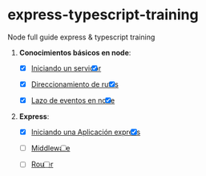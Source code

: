 # express-typescript-training

Node full guide express &amp; typescript training

1. **Conocimientos básicos en node**:

   * [x] [Iniciando un servidor](src/01-node-basics/01-starting-a-server.ts) <input type="checkbox" checked/>

   * [x] [Direccionamiento de rutas](src/01-node-basics/02-routing/02-routing.ts) <input type="checkbox" checked/>

   * [x] [Lazo de eventos en node](src/01-node-basics/03-node-event-loop/03-node-event-loop.ts) <input type="checkbox" checked/>

2. **Express**:

   * [x] [Iniciando una Aplicación express](src/02-express-basics/01-starting-express-app.ts) <input type="checkbox" checked/>

   * [ ] [Middleware](src/02-express-basics/02-middleware.ts) <input type="checkbox" unchecked/>

   * [ ] [Router](#) <input type="checkbox" unchecked/>

